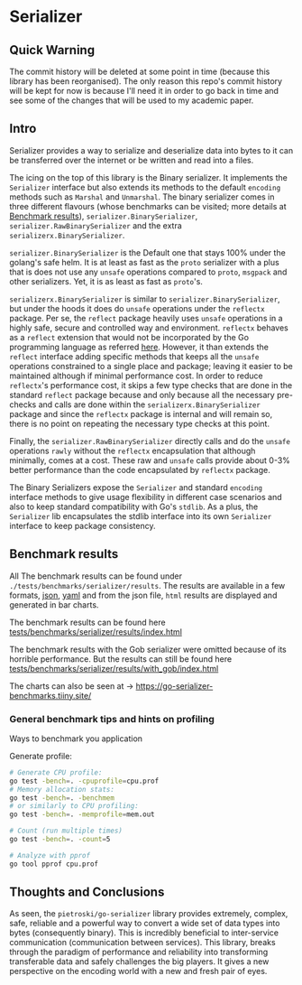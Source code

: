 # Serializer

## Quick Warning

The commit history will be deleted at some point in time (because this library has been reorganised). The only reason
this repo's commit history will be kept for now is because I'll need it in order to go back in time and see some of the
changes that will be used to my academic paper.

## Intro

Serializer provides a way to serialize and deserialize data into bytes to it can be transferred over the internet or be
written and read into a files.

The icing on the top of this library is the Binary serializer. It implements the `Serializer` interface but also extends
its methods to the default `encoding` methods such as `Marshal` and `Unmarshal`. The binary serializer comes in three
different flavours (whose benchmarks can be visited; more details at [Benchmark results](#benchmark-results)),
`serializer.BinarySerializer`, `serializer.RawBinarySerializer` and the extra `serializerx.BinarySerializer`.

`serializer.BinarySerializer` is the Default one that stays 100% under the golang's safe helm. It is at least as fast as
the `proto` serializer with a plus that is does not use any `unsafe` operations compared to `proto`, `msgpack` and other
serializers. Yet, it is as least as fast as `proto`'s.

`serializerx.BinarySerializer` is similar to `serializer.BinarySerializer`, but under the hoods it does do `unsafe`
operations under the `reflectx` package. Per se, the `reflect` package heavily uses `unsafe` operations in a highly
safe, secure and controlled way and environment. `reflectx` behaves as a `reflect` extension that would not be
incorporated by the Go programming language as referred [here](https://github.com/golang/go/issues/70267). However, it
than extends the `reflect` interface adding specific methods that keeps all the `unsafe` operations constrained to a
single place and package; leaving it easier to be maintained although if minimal performance cost. In order to reduce
`reflectx`'s performance cost, it skips a few type checks that are done in the standard `reflect` package because and
only because all the necessary pre-checks and calls are done within the `serializerx.BinarySerializer` package and since
the `reflectx` package is internal and will remain so, there is no point on repeating the necessary type checks at this
point.

Finally, the `serializer.RawBinarySerializer` directly calls and do the `unsafe` operations `rawly` without the
`reflectx` encapsulation that although minimally, comes at a cost. These raw and `unsafe` calls provide about 0-3%
better performance than the code encapsulated by `reflectx` package.

The Binary Serializers expose the `Serializer` and standard `encoding` interface methods to give usage flexibility in
different case scenarios and also to keep standard compatibility with Go's `stdlib`.
As a plus, the `Serializer` lib encapsulates the stdlib interface into its own `Serializer` interface to keep package
consistency.

## Benchmark results

All The benchmark results can be found under `./tests/benchmarks/serializer/results`.
The results are available in a few
formats, [json](./tests/benchmarks/serializer/results/benchmark_results.yaml),
[yaml](./tests/benchmarks/serializer/results/beautiful_benchmark_results.json)
and from the json file, `html` results are displayed and generated in bar charts.

The benchmark results can be found
here [tests/benchmarks/serializer/results/index.html](./tests/benchmarks/serializer/results/index.html)

The benchmark results with the Gob serializer were omitted because of its horrible performance. But the results can
still be found
here [tests/benchmarks/serializer/results/with_gob/index.html](./tests/benchmarks/serializer/results/with_gob/index.html)

The charts can also be seen at -> https://go-serializer-benchmarks.tiiny.site/

### General benchmark tips and hints on profiling

Ways to benchmark you application

Generate profile:

```bash
# Generate CPU profile:
go test -bench=. -cpuprofile=cpu.prof
# Memory allocation stats:
go test -bench=. -benchmem
# or similarly to CPU profiling:
go test -bench=. -memprofile=mem.out

# Count (run multiple times)
go test -bench=. -count=5

# Analyze with pprof
go tool pprof cpu.prof
```

## Thoughts and Conclusions

As seen, the `pietroski/go-serializer` library provides extremely, complex, safe, reliable and a powerful way to
convert a wide set of data types into bytes (consequently binary). This is incredibly beneficial to inter-service
communication (communication between services). This library, breaks through the paradigm of performance and reliability
into transforming transferable data and safely challenges the big players. It gives a new perspective on the encoding
world with a new and fresh pair of eyes.
